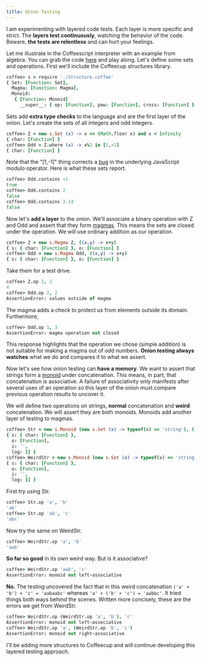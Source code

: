 ```yaml
---
title: Onion Testing
---
```


I am experimenting with layered code tests. Each layer is more
specific and strict. The **layers test continuously**, watching the
behavior of the code. Beware, **the tests are relentless** and can
hurt your feelings.

Let me illustrate in the Coffeescript interpreter with an example
from algebra. You can grab the code
[here](https://github.com/begriffs/mother-structures/tree/develop) and
play along. Let's define some sets and operations. First we'll
include the Coffeecup structures library.

```coffeescript
coffee> s = require './Structure.coffee'
{ Set: [Function: Set],
  Magma: [Function: Magma],
  Monoid:
   { [Function: Monoid]
     __super__: { op: [Function], pow: [Function], cross: [Function] } } }
```

Sets add **extra type checks** to the language and are the first
layer of the onion. Let's create the sets of all integers and odd
integers.

```coffeescript
coffee> Z = new s.Set (x) -> x == (Math.floor x) and x < Infinity
{ char: [Function] }
coffee> Odd = Z.where (x) -> x%2 in [1,-1]
{ char: [Function] }
```

Note that the "[1,-1]" thing corrects a
[bug](http://javascript.about.com/od/problemsolving/a/modulobug.htm) in
the underlying JavaScript modulo operator. Here is what these sets
report.

```coffeescript
coffee> Odd.contains -1
true
coffee> Odd.contains 2
false
coffee> Odd.contains 3.14
false
```

Now let's **add a layer** to the onion. We'll associate a binary
operation with Z and Odd and assert that they form
[magmas](http://bit.ly/pMsgVz). This means the sets are closed under
the operation. We will use ordinary addition as our operation.

```coffeescript
coffee> Z = new s.Magma Z, ((x,y) -> x+y)
{ s: { char: [Function] }, o: [Function] }
coffee> Odd = new s.Magma Odd, ((x,y) -> x+y)
{ s: { char: [Function] }, o: [Function] }
```

Take them for a test drive.

```coffeescript
coffee> Z.op 2, 2
4
coffee> Odd.op 2, 2
AssertionError: values outside of magma
```

The magma adds a check to protect us from elements outside its
domain.  Furthermore,

```coffeescript
coffee> Odd.op 1, 3
AssertionError: magma operation not closed
```

This response highlights that the operation we chose (simple addition)
is not suitable for making a magma out of odd numbers. **Onion
testing always watches** what we do and compares it to what we
assert.

Now let's see how onion testing can **have a memory**. We want to
assert that strings form a [monoid](http://en.wikipedia.org/wiki/Monoid)
under concatenation. This means, in part, that concatenation is
associative. A failure of associativity only manifests after several
uses of an operation so this layer of the onion must compare previous
operation results to uncover it.

We will define two operations on strings, **normal** concatenation
and **weird** concatenation. We will assert they are both monoids.
Monoids add another layer of testing to magmas.

```coffeescript
coffee> Str = new s.Monoid (new s.Set (x) -> typeof(x) == 'string'), ((x,y) -> (x+y)), ''
{ s: { char: [Function] },
  o: [Function],
  i: '',
  log: [] }
coffee> WeirdStr = new s.Monoid (new s.Set (x) -> typeof(x) == 'string'), ((x,y) -> (x+x+y)), ''
{ s: { char: [Function] },
  o: [Function],
  i: '',
  log: [] }
```

First try using Str.

```coffeescript
coffee> Str.op 'a', 'b'
'ab'
coffee> Str.op 'ab', 'c'
'abc'
```

Now try the same on WeirdStr.

```coffeescript
coffee> WeirdStr.op 'a', 'b'
'aab'
```

**So far so good** in its own weird way. But is it associative?

```coffeescript
coffee> WeirdStr.op 'aab', 'c'
AssertionError: monoid not left-associative
```

**No.** The testing uncovered the fact that in this weird concatenation
`('a' + 'b') + 'c' = 'aabaabc'` whereas `'a' + ('b' + 'c') = 'aabbc'`.
It tried things both ways behind the scenes. Written more concisely,
these are the errors we get from WeirdStr.

```coffeescript
coffee> WeirdStr.op (WeirdStr.op 'a', 'b'), 'c'
AssertionError: monoid not left-associative
coffee> WeirdStr.op 'a', (WeirdStr.op 'b', 'c')
AssertionError: monoid not right-associative
```

I'll be adding more structures to Coffeecup and will continue
developing this layered testing approach.
